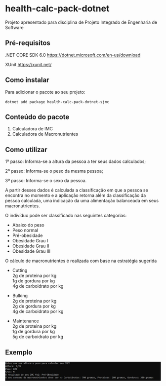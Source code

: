 # health-calc-pack-dotnet
Projeto apresentado para disciplina de Projeto Integrado de Engenharia de Software

## Pré-requisitos

.NET CORE SDK 6.0
https://dotnet.microsoft.com/en-us/download

XUnit
https://xunit.net/

## Como instalar
Para adicionar o pacote ao seu projeto:

`dotnet add package health-calc-pack-dotnet-sjmc`

## Conteúdo do pacote

1. Calculadora de IMC
2. Calculadora de Macronutrientes

## Como utilizar

1º passo: Informa-se a altura da pessoa a ter seus dados calculados;

2º passo: Informa-se o peso da mesma pessoa;

3º passo: Informa-se o sexo da pessoa.

A partir desses dados é calculada a classificação em que a pessoa se encontra no momento e a aplicação retorna além da classificação da pessoa calculada, uma indicação da uma alimentação balanceada em seus macronutrientes.

O indivíduo pode ser classificado nas seguintes categorias:

- Abaixo do peso
- Peso normal
- Pré-obesidade
- Obesidade Grau I
- Obesidade Grau II
- Obesidade Grau III

O cálculo de macronutrientes é realizada com base na estratégia sugerida

- Cutting <br/>
 2g de proteina por kg<br/>
 1g de gordura por kg<br/>
 4g de carboidrato por kg

- Bulking <br/>
 2g de proteina por kg<br/>
 2g de gordura por kg<br/>
 4g de carboidrato por kg

- Maintenance<br/>
 2g de proteina por kg<br/>
 1g de gordura por kg<br/>
 5g de carboidrato por kg

## Exemplo 

<img src="img\exemplo.PNG" alt="exemplo">